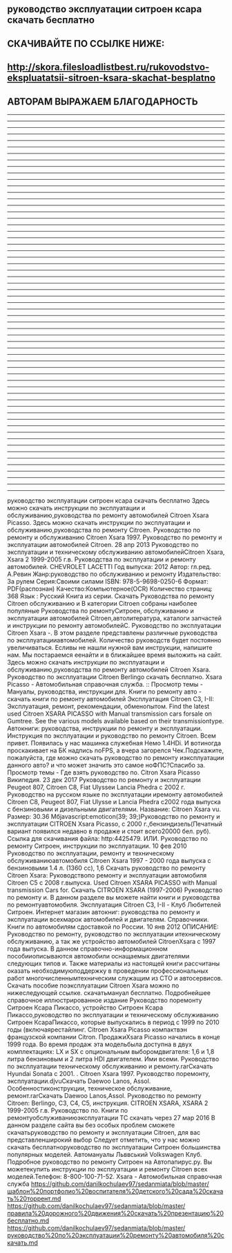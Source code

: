 руководство эксплуатации ситроен ксара скачать бесплатно
--------------------------------------------------
СКАЧИВАЙТЕ ПО ССЫЛКЕ НИЖЕ:
--------------------------------------------------
http://skora.filesloadlistbest.ru/rukovodstvo-ekspluatatsii-sitroen-ksara-skachat-besplatno
--------------------------------------------------
АВТОРАМ ВЫРАЖАЕМ БЛАГОДАРНОСТЬ
--------------------------------------------------
--------------------------------------------------
--------------------------------------------------
--------------------------------------------------
--------------------------------------------------
--------------------------------------------------
--------------------------------------------------
--------------------------------------------------
--------------------------------------------------
--------------------------------------------------
--------------------------------------------------
--------------------------------------------------
--------------------------------------------------
--------------------------------------------------
--------------------------------------------------
--------------------------------------------------
--------------------------------------------------
--------------------------------------------------
--------------------------------------------------
--------------------------------------------------
--------------------------------------------------
--------------------------------------------------
--------------------------------------------------
--------------------------------------------------
--------------------------------------------------
--------------------------------------------------
--------------------------------------------------
--------------------------------------------------
--------------------------------------------------
--------------------------------------------------
--------------------------------------------------
--------------------------------------------------
--------------------------------------------------
--------------------------------------------------
--------------------------------------------------
--------------------------------------------------
--------------------------------------------------
--------------------------------------------------
--------------------------------------------------
--------------------------------------------------
--------------------------------------------------
--------------------------------------------------
--------------------------------------------------
--------------------------------------------------
--------------------------------------------------
--------------------------------------------------
--------------------------------------------------
--------------------------------------------------
--------------------------------------------------
--------------------------------------------------
--------------------------------------------------
--------------------------------------------------
--------------------------------------------------
--------------------------------------------------
--------------------------------------------------
--------------------------------------------------
--------------------------------------------------
--------------------------------------------------
--------------------------------------------------
--------------------------------------------------
руководство эксплуатации ситроен ксара скачать бесплатно Здесь можно скачать инструкции по эксплуатации и обслуживанию,руководства по ремонту автомобилей Citroen Xsara Picasso. Здесь можно скачать инструкции по эксплуатации и обслуживанию,руководства по ремонту Citroen. Руководство по ремонту и обслуживанию Citroen Xsara 1997. Руководство по ремонту и эксплуатации автомобилей Citroen. 28 апр 2013  Руководство по эксплуатации и техническому обслуживанию автомобилейCitroen Xsara, Xsara 2 1999-2005 г.в. Руководства по эксплуатации и ремонту автомобилей. CHEVROLET LACETTI Год выпуска: 2012 Автор: гл.ред. А.Ревин Жанр:руководство по обслуживанию и ремонту Издательство: За рулем Серия:Своими силами ISBN: 978-5-9698-0250-6 Формат: PDF(распознан) Качество:Компьютерное(OCR) Количество страниц: 368 Язык : Русский Книга из серии. Скачать Руководства по ремонту Citroen обслуживанию и
В категории Citroen собраны наиболее популяные Руководства по ремонтуСитроен, обслуживанию и эксплуатации автомобилей Citroen,автолитература, каталоги запчастей и инструкции по ремонту автомобилейС. Руководство по эксплуатации Citroen Xsara -. В этом разделе представлены различные руководства по эксплуатацииавтомобилей. Количество руководств будет постоянно увеличиваться. Есливы не нашли нужной вам инструкции, напишите нам. Мы постараемся еенайти и в ближайшее время выложить на сайт. Здесь можно скачать инструкции по эксплуатации и обслуживанию,руководства по ремонту автомобилей Citroen Xsara. Руководство по эксплуатации Citroen Berlingo скачать бесплатно. Xsara Picasso - Автомобильная справочная служба. :: Просмотр темы - Мануалы, руководства, инструкции для. Книги по ремонту авто - скачать книги по ремонту автомобилей
Эксплуатация Citroen C3, I-II: Эксплуатация, ремонт, рекомендации, обменопытом. Find the latest used Citroen XSARA PICASSO with Manual transmission cars forsale on Gumtree. See the various models available based on their transmissiontype. Автокниги: руководства, инструкции по ремонту и эксплуатации. Инструкция по эксплуатации и руководство по ремонту Citroen. Всем привет. Появилась у нас машинка служебная Немо 1.4HDi. И вотиногда проскакивает на БК надпись noFPS, а вчера загорелся Чек.Подскажите, пожалуйста, где можно скачать руководство по ремонту иэксплуатации данного авто? и что может значить это самое ноФПС?Спасибо за. Просмотр темы - Где взять руководство по. Citron Xsara Picasso  Википедия. 23 дек 2017  Руководство по ремонту и эксплуатации Peugeot 807, Citroen C8, Fiat Ulysseи Lancia Phedra с 2002 г. Руководство на русском языке по эксплуатации иремонту автомобилей Citroen C8, Peugeot 807, Fiat Ulysse и Lancia Phedra с2002 года выпуска с бензиновыми и дизельными двигателями.
Название: Citroen Xsara vu. Размер: 30.36 Мбjavascript:emoticon(39; 39;)Руководство по ремонту и эксплуатации CITROEN Xsara Picasso, с 2000 г.,бензиндизель(Печатный вариант появился недавно в продаже и стоит всего20000 бел. руб). Ссылка для скачивания файла: http:4425479. ИЛИ. Руководство по ремонту Ситроен, инструкции по эксплуатации. 10 фев 2010  Руководство по эксплуатации, ремонту и техническому обслуживаниюавтомобиля Citroen Xsara 1997 - 2000 года выпуска с бензиновыми 1.4 л. (1360 cc), 1,6  Скачать руководство по ремонту Citroen Xsara:  Руководствопо ремонту и эксплуатации автомобиля Citroen C5 с 2008 г.выпуска. Used Citroen XSARA PICASSO with Manual transmission Cars for. Скачать CITROEN XSARA (1997-2006) Руководство по ремонту и. В данном разделе вы можете найти книги и руководства по ремонтуавтомобиля. Эксплуатация Citroen C3, I-II - Клуб Любителей Ситроен. Интернет магазин автокниг: руководства по ремонту и эксплуатации всехмарок автомобилей и двигателям. Справочники. Книги по автомобилям сдоставкой по России.
10 янв 2012  ОПИСАНИЕ: Руководство по ремонту, руководство по эксплуатации итехническому обслуживанию, а так же устройство автомобилей CitroenXsara с 1997 года выпуска. В данном справочно-информационном пособииописываются автомобили оснащаемых двигателями следующих типов и. Также материалы из настоящей книги рассчитаны оказать необходимуюподдержку в проведении профессиональных работ многочисленнымтехническим служащим из СТО и автосервисов. Скачать пособие поэксплуатации Citroen Xsara можно по нижеследующей ссылке. скачатьмануал бесплатно. Подробнейшее справочное иллюстрированное издание Руководство поремонту Ситроен Ксара Пикассо, устройство Ситроен Ксара Пикассо,руководство по эксплуатации и техническому обслуживанию Ситроен КсараПикассо, которые выпускались в период с 1999 по 2010 годы (включаярестайлинг. Citroen Xsara Picasso  компактвэн французской компании Citron. ПродажиXsara Picasso начались в конце 1999 года. Во время продаж эта модельбыла доступна в двух комплектациях: LX и SX с опциональным выборомдвигателя: 1,6 и 1,8 литра бензиновым и 2 литра HDI двигателем. Ими всеми. Руководство по эксплуатации техническому обслуживанию и ремонту.rarСкачать Hyundai Sonata с 2001. . Citroen Xsara 1997. Руководство поремонту, эксплуатации.djvuСкачать Daewoo Lanos, Assol. Особенностиконструкции, техническое обслуживание, ремонт.rarСкачать Daewoo Lanos,Assol. Руководство по ремонту Citroen: Berlingo, C3, C4, C5, инструкция. CITROEN XSARA, XSARA 2 1999-2005 г.в. Руководство по. Книги по ремонтуобслуживаниюэксплуатации ТС скачать через
27 мар 2016  В данном разделе сайта вы без особых проблем сможете скачатьруководство по ремонту и эксплуатации Citroen, для вас представленширокий выбор  Следует отметить, что у нас можно скачать бесплатноруководство по эксплуатации Ситроен большинства популярных моделей. Автомануалы  Льввський Volkswagen Клуб. Подробное руководство по ремонту Ситроен на Автопапирус.ру. Вы можетекупить инструкции по эксплуатации и ремонту Citroen всех моделей.Телефон: 8-800-100-71-52. Xsara - Автомобильная справочная служба
https://github.com/danilkochulaev97/sedanmiata/blob/master/шаблон%20портфолио%20воспитателя%20детского%20сада%20скачать%20торрент.md
https://github.com/danilkochulaev97/sedanmiata/blob/master/правила%20дорожного%20движения%20скачать%20презентацию%20бесплатно.md
https://github.com/danilkochulaev97/sedanmiata/blob/master/руководство%20по%20эксплуатации%20ремонту%20автомобиля%20скачать.md